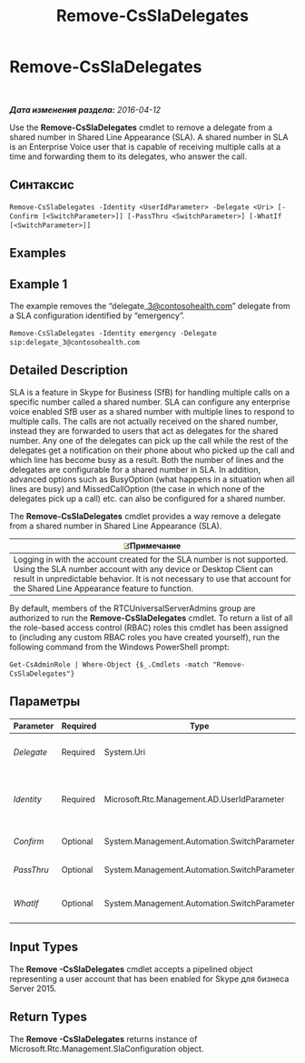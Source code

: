 ﻿---
title: Remove-CsSlaDelegates
TOCTitle: Remove-CsSlaDelegates
ms:assetid: 030ca24c-b7b7-4a82-b66a-b6741bbe6f68
ms:mtpsurl: https://technet.microsoft.com/ru-ru/library/Mt703203(v=OCS.15)
ms:contentKeyID: 72840899
ms.date: 05/19/2016
mtps_version: v=OCS.15
ms.translationtype: HT
---

# Remove-CsSlaDelegates

 

_**Дата изменения раздела:** 2016-04-12_

Use the **Remove-CsSlaDelegates** cmdlet to remove a delegate from a shared number in Shared Line Appearance (SLA). A shared number in SLA is an Enterprise Voice user that is capable of receiving multiple calls at a time and forwarding them to its delegates, who answer the call.

## Синтаксис

    Remove-CsSlaDelegates -Identity <UserIdParameter> -Delegate <Uri> [-Confirm [<SwitchParameter>]] [-PassThru <SwitchParameter>] [-WhatIf [<SwitchParameter>]]

## Examples

## Example 1

The example removes the “delegate\_3@contosohealth.com” delegate from a SLA configuration identified by “emergency”.

    Remove-CsSlaDelegates -Identity emergency -Delegate sip:delegate_3@contosohealth.com

## Detailed Description

SLA is a feature in Skype for Business (SfB) for handling multiple calls on a specific number called a shared number. SLA can configure any enterprise voice enabled SfB user as a shared number with multiple lines to respond to multiple calls. The calls are not actually received on the shared number, instead they are forwarded to users that act as delegates for the shared number. Any one of the delegates can pick up the call while the rest of the delegates get a notification on their phone about who picked up the call and which line has become busy as a result. Both the number of lines and the delegates are configurable for a shared number in SLA. In addition, advanced options such as BusyOption (what happens in a situation when all lines are busy) and MissedCallOption (the case in which none of the delegates pick up a call) etc. can also be configured for a shared number.

The **Remove-CsSlaDelegates** cmdlet provides a way remove a delegate from a shared number in Shared Line Appearance (SLA).

<table>
<thead>
<tr class="header">
<th><img src="images/Gg398412.note(OCS.15).gif" title="note" alt="note" />Примечание</th>
</tr>
</thead>
<tbody>
<tr class="odd">
<td>Logging in with the account created for the SLA number is not supported. Using the SLA number account with any device or Desktop Client can result in unpredictable behavior. It is not necessary to use that account for the Shared Line Appearance feature to function.</td>
</tr>
</tbody>
</table>


By default, members of the RTCUniversalServerAdmins group are authorized to run the **Remove-CsSlaDelegates** cmdlet. To return a list of all the role-based access control (RBAC) roles this cmdlet has been assigned to (including any custom RBAC roles you have created yourself), run the following command from the Windows PowerShell prompt:

    Get-CsAdminRole | Where-Object {$_.Cmdlets -match "Remove-CsSlaDelegates"}

## Параметры


<table>
<colgroup>
<col style="width: 25%" />
<col style="width: 25%" />
<col style="width: 25%" />
<col style="width: 25%" />
</colgroup>
<thead>
<tr class="header">
<th>Parameter</th>
<th>Required</th>
<th>Type</th>
<th>Description</th>
</tr>
</thead>
<tbody>
<tr class="odd">
<td><p><em>Delegate</em></p></td>
<td><p>Required</p></td>
<td><p>System.Uri</p></td>
<td><p>Specifies the delegate to remove from the shared number specified by the <em>Identity</em> parameter. This parameter requires a valid sip address.</p></td>
</tr>
<tr class="even">
<td><p><em>Identity</em></p></td>
<td><p>Required</p></td>
<td><p>Microsoft.Rtc.Management.AD.UserIdParameter</p></td>
<td><p>Indicates the identity of the shared number from which to remove the delegate.</p>
<p>UNRESOLVED_TOKENBLOCK_VAL(PS_PD_User_Updated_Specification)</p></td>
</tr>
<tr class="odd">
<td><p><em>Confirm</em></p></td>
<td><p>Optional</p></td>
<td><p>System.Management.Automation.SwitchParameter</p></td>
<td><p>Запрашивает подтверждение перед выполнением команды.</p></td>
</tr>
<tr class="even">
<td><p><em>PassThru</em></p></td>
<td><p>Optional</p></td>
<td><p>System.Management.Automation.SwitchParameter</p></td>
<td><p>UNRESOLVED_TOKEN_VAL(PS_PD_Passthru_Generic_CurrentObjects)</p></td>
</tr>
<tr class="odd">
<td><p><em>WhatIf</em></p></td>
<td><p>Optional</p></td>
<td><p>System.Management.Automation.SwitchParameter</p></td>
<td><p>Описывает, что произойдет при выполнении команды без реального выполнения команды.</p></td>
</tr>
</tbody>
</table>


## Input Types

The **Remove -CsSlaDelegates** cmdlet accepts a pipelined object representing a user account that has been enabled for Skype для бизнеса Server 2015.

## Return Types

The **Remove -CsSlaDelegates** returns instance of Microsoft.Rtc.Management.SlaConfiguration object.

